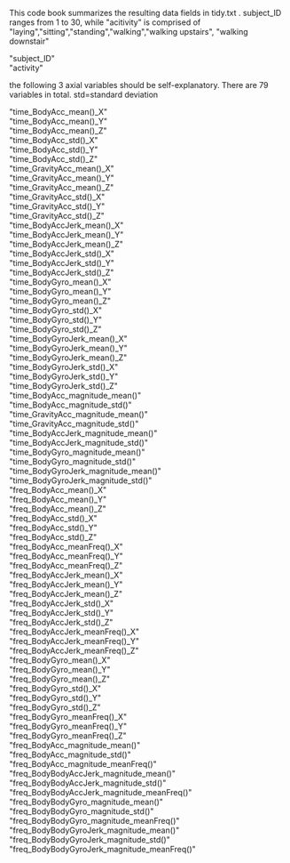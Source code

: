 This code book summarizes the resulting data fields in  tidy.txt .
subject_ID ranges from 1 to 30, while "acitivity" is comprised of "laying","sitting","standing","walking","walking upstairs", "walking downstair"

"subject_ID"                                 
"activity"  

the following 3 axial variables should be self-explanatory. There are 79 variables in total. std=standard deviation

"time_BodyAcc_mean()_X"                      
"time_BodyAcc_mean()_Y"                     
"time_BodyAcc_mean()_Z"                      
"time_BodyAcc_std()_X"                       
"time_BodyAcc_std()_Y"                       
"time_BodyAcc_std()_Z"                      
"time_GravityAcc_mean()_X"                   
"time_GravityAcc_mean()_Y"                   
"time_GravityAcc_mean()_Z"                   
"time_GravityAcc_std()_X"                   
"time_GravityAcc_std()_Y"                    
"time_GravityAcc_std()_Z"                    
"time_BodyAccJerk_mean()_X"                  
"time_BodyAccJerk_mean()_Y"                 
"time_BodyAccJerk_mean()_Z"                  
"time_BodyAccJerk_std()_X"                   
"time_BodyAccJerk_std()_Y"                   
"time_BodyAccJerk_std()_Z"                  
"time_BodyGyro_mean()_X"                     
"time_BodyGyro_mean()_Y"                     
"time_BodyGyro_mean()_Z"                     
"time_BodyGyro_std()_X"                     
"time_BodyGyro_std()_Y"                      
"time_BodyGyro_std()_Z"                      
"time_BodyGyroJerk_mean()_X"                 
"time_BodyGyroJerk_mean()_Y"                
"time_BodyGyroJerk_mean()_Z"                 
"time_BodyGyroJerk_std()_X"                  
"time_BodyGyroJerk_std()_Y"                  
"time_BodyGyroJerk_std()_Z"                 
"time_BodyAcc_magnitude_mean()"              
"time_BodyAcc_magnitude_std()"               
"time_GravityAcc_magnitude_mean()"           
"time_GravityAcc_magnitude_std()"           
"time_BodyAccJerk_magnitude_mean()"          
"time_BodyAccJerk_magnitude_std()"           
"time_BodyGyro_magnitude_mean()"             
"time_BodyGyro_magnitude_std()"             
"time_BodyGyroJerk_magnitude_mean()"         
"time_BodyGyroJerk_magnitude_std()"          
"freq_BodyAcc_mean()_X"                      
"freq_BodyAcc_mean()_Y"                     
"freq_BodyAcc_mean()_Z"                      
"freq_BodyAcc_std()_X"                       
"freq_BodyAcc_std()_Y"                       
"freq_BodyAcc_std()_Z"                      
"freq_BodyAcc_meanFreq()_X"                  
"freq_BodyAcc_meanFreq()_Y"                  
"freq_BodyAcc_meanFreq()_Z"                  
"freq_BodyAccJerk_mean()_X"                 
"freq_BodyAccJerk_mean()_Y"                  
"freq_BodyAccJerk_mean()_Z"                  
"freq_BodyAccJerk_std()_X"                   
"freq_BodyAccJerk_std()_Y"                  
"freq_BodyAccJerk_std()_Z"                   
"freq_BodyAccJerk_meanFreq()_X"              
"freq_BodyAccJerk_meanFreq()_Y"              
"freq_BodyAccJerk_meanFreq()_Z"             
"freq_BodyGyro_mean()_X"                     
"freq_BodyGyro_mean()_Y"                     
"freq_BodyGyro_mean()_Z"                     
"freq_BodyGyro_std()_X"                     
"freq_BodyGyro_std()_Y"                      
"freq_BodyGyro_std()_Z"                      
"freq_BodyGyro_meanFreq()_X"                 
"freq_BodyGyro_meanFreq()_Y"                
"freq_BodyGyro_meanFreq()_Z"                 
"freq_BodyAcc_magnitude_mean()"              
"freq_BodyAcc_magnitude_std()"               
"freq_BodyAcc_magnitude_meanFreq()"         
"freq_BodyBodyAccJerk_magnitude_mean()"      
"freq_BodyBodyAccJerk_magnitude_std()"       
"freq_BodyBodyAccJerk_magnitude_meanFreq()"  
"freq_BodyBodyGyro_magnitude_mean()"        
"freq_BodyBodyGyro_magnitude_std()"          
"freq_BodyBodyGyro_magnitude_meanFreq()"     
"freq_BodyBodyGyroJerk_magnitude_mean()"     
"freq_BodyBodyGyroJerk_magnitude_std()"     
"freq_BodyBodyGyroJerk_magnitude_meanFreq()"